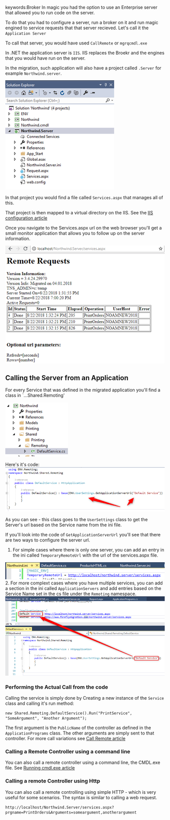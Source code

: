 keywords:Broker
In magic you had the option to use an Enterprise server that allowed you to run code on the server.

To do that you had to configure a server, run a broker on it and run magic engined to service requests that that server recieved.
Let's call it the `Application Server`

To call that server, you would have used `CallRemote` or `mgrqcmdl.exe`

In .NET the application server is `IIS`. IIS replaces the Broekr and the engines that you would have run on the server.

In the migration, such application will also have a project called `.Server` for example `Northwind.server`.

![2018 08 22 13H39 15](2018-08-22_13h39_15.png)

In that project you would find a file called `Services.aspx` that manages all of this.

That project is then mapped to a virtual directory on the IIS. See the [IIS configuration article](iis-configuration.html)

Once you navigate to the Services.aspx url on the web browser you'll get a small monitor application that allows you to follow up on the server information.

![2018 08 22 19H00 27](2018-08-22_19h00_27.png)


## Calling the Server from an Application

For every Service that was defined in the migrated application you'll find a class in `...Shared.Remoting'

![File3](file3.png)

Here's it's code:
![File2](file2.png)

As you can see - this class goes to the `UserSettings` class to get the Server's url based on the Service name from the ini file.

If you'll look into the code of `GetApplicationServerUrl` you'll see that there are two ways to configure the server url.
1. For simple cases where there is only one server, you can add an entry in the ini called `TemporaryRemoteUrl` with the url of the services.aspx file.

![File4](file4.png)
2. For more complext cases where you have multiple services, you can add a section in the ini called `ApplicationServers` and add entries based on the Service Name set in the cs file under the `Remoting` namespace.
![File5](file5.png)

### Performing the Actual Call from the code
Calling the service is simply done by Creating a new instance of the `Service` class and calling it's run method:
```csdiff
new Shared.Remoting.DefaultService().Run("PrintService", "SomeArgument", "Another Argument");
```
The first argument is the `PublicName` of the controller as defined in the `ApplicationPrograms` class. The other arguments are simply sent to that controller.
For more call variations see [Call Remote article](call-remote.html)


### Calling a Remote Controller using a command line
You can also call a remote controller using a command line, the CMDL.exe file. See [Running cmdl.exe article](running-cmdl.exe.html)

### Calling a remote Controller using Http
You can also call a remote controlling using simple HTTP - which is very useful for some scenarios.
The syntax is similar to calling a web request.
```
http://localhost/Northwind.Server/services.aspx?prgname=PrintOrders&Arguments=someargument,anotherargument
```


